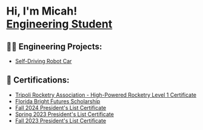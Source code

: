 <h1>Hi, I'm Micah! <br/> <a href="https://www.linkedin.com/in/micah-hodge-920b372aa/">Engineering Student</a>

<h2>👨‍💻 Engineering Projects:</h2>


- [Self-Driving Robot Car](https://github.com/micahodge/Self-Driving-Robot-Car)

<h2>🤳 Certifications:</h2>

- [Tripoli Rocketry Association - High-Powered Rocketry Level 1 Certificate](https://www.tripoli.org/cg.ashx?cg=183&v=1821659516&pdf=1)
- [Florida Bright Futures Scholarship](https://www.floridastudentfinancialaidsg.org/SAPFARH/GetCorrespondenceLetter?refno=18776013&lettercode=BFIE002)
- [Fall 2024 President's List Certificate](https://mail-attachment.googleusercontent.com/attachment/u/1/?ui=2&ik=54ccbd82e5&attid=0.1&permmsgid=msg-f:1818096699674352497&th=193b2d50cf665b71&view=att&zw&disp=inline&saddbat=ANGjdJ8QUZgj2LuFf-4EkJs3JHumgTAljwKJ5X3xhhblZxTVpids6xnMP86wprA9-45DDeh0ATAsC_8kt40dKnwif8AzYfPaxgXQ6hM3zGz9Zm5YpbKydrA2FyHId7UWi_LDrdK4BKEb_ZakxZQ8l0n6urSSk9ZtU9c8OUqgPizZU-ZLdw-ndTVxPc6hP_nAQCx6b5DKyQ0SsLtLy5K2dmJkGa5cVI_5WcGU_adCMicSjeErzBXSgbKoZWXqgsa_dqXhN3K2se0y4aSAcC03RVlBMBSa_n6N0_cL2wz9j2dgyuJNMFgIGnJsDjPFHJX6_5_2fv9sg3l1ZTf87yv4p5yRvlkSqy3MQ0YyfvBFYJ061pnB9x8I2bMUOG94ia8fDZNko0ZKzpDXiWCnnMzrJuQq1RZL3-ECYrnUIbkA_HrpD4BAwGqDFdHLW1d-tWtn5w16Mnxkttq1aMX--PasCOhztg2u4fgw-fiNoNGSE3v1qKbrCA96CXUhy7kzNBZDX4Wzw7gWd6pD9UmG3YHlSBiyWOs7CIk9951L3eZHn4zaQkmW1MCBeL2nc8WRjaMdUpiMn_cXIF99EQa-C16Tb17ZpKO_8Zd3GB4CaHizY1hGpRBrUqL7px7YphYvk_ulHozmMeUWfDORIWLirZ9an7r985s0AF8HyWOsAEOnTw7CsGTEUN1mtQ5L9dCCxsE3M-N1BhIdMrpvQBhhHUet-5T87fPMcAtp6lKvGBJHBifU2_ZoQkz4zlOQBxHBVmPksRPfnk-3lcVnK-cdYHgVJUTgHhw5ygGcX3JZ2O7uuyEKyWzwGKJINtMl3sHQoCNTsmO7EOsIirko1mbowMyqj-n4I4_qU4t-zYZqqgR6MO_GrB1angaxFYbLXR7-cOyRdMeoRbEox-tw40wKxjHtcLsnHYl9TN52YjgNV7pWKVyZO0AIDbT69f_2rfyeXj4cXcuBsW3mwVJuS9rAF6t7Rbs-MxKEkOEE4rUliagKbtuQ7A0w3pjtEHTT8vt02ZCMyNLwWlWqA9Z18x_VTcUrH4BTtx8WCGcZ1LSyG6GusQ)
- [Spring 2023 President's List Certificate](https://mail-attachment.googleusercontent.com/attachment/u/1/?ui=2&ik=54ccbd82e5&attid=0.1&permmsgid=msg-f:1798501108080596619&th=18f58f3a9b4a568b&view=att&zw&disp=inline&saddbat=ANGjdJ-Qaid_HDt5C64jZ3PJiA6n98c1non4v-VRT4KO7B8NNzeTFToiCBqsXcvZ-PX9oF27_eodRbCBJvx0vMqmVO1wLT9MgflwHcL0Kfnub-fMfE6wPTibpaO9ZkdbUFEZ7Gw9Z6TwCzCpIM1eHstIINztyvT2NZTEOn_oIC_Ao3GebqdT1XE_NS5i7-rdOGYw7ppt5G5BM8yha4LR65bRpJv739-BZbuWhYlPKDTn7xKYxY9DTMVZtTRM9pchkr6cx5BG5XrJceW-Uh4c91hfWU8ZgyrjqJRfypyg7f0IraIneINczKhtkojkT2RGHZXiSUCfBEZ0AzGJ0UbJsqTJbkSeCFRWEKiKcIc4wz_snLsNqKR8Ix-h8UB1GqHlj4E5mi4lSIIJKci627Y29gUZLesRhonN_dMUGokhY_7VjQe0ffU9cCWTzYiELP1ZC-c4jygqWwU9bF7M80PDGuYwDjuOZHYVggYfi-ILO2xzBK8pgUAODUt42IPqYNbNGEcDkkKFx8pdrgNzzgoRO1c265AxMaFBmDoj9uVWS23ymNvVdFqeuaACwuw0_AinbpRBNeHDqil0lMR6x6JidWEsoBIXnjOV1W6cf8X8WYWnU4nSzyr2QtOiTd38Cyh--zx2svmLHXS1Nd4ABEA01IJSp7Ny11F-6JLCx1SVxZK165HnCxEjSJuReq6GlN2Fwpdr1epSZoVwf_HP9KU63iFHdlX_ITZKG1menkR91uIUkafOfQlfRQLcDR9GjMsotVOOtcMF5EBMQZ4HBfpl3txVP3eIecZ--kDTiDlzvil8OqlOIUJr-atdW3SdePNujuxfEeVQGxnwKUfzX_jttWWSjr8mJ-ddLJJjh9syCTxBGyu2r22obDEnl0wLxt2wdFFCLkmXLlbyzQJlPaBUkw3uPdxObfj5h8rV2hUxiRuYTmmjACGY-QlUp2EVty7Gs4kvHewbRdwNIfEpC5i3DAkwFRYu4z4CwgJYAanbsRT47uDrAkiQZKGJqsQC05FnvlIeMdCmC0yfRzq-YOsoDLeEbMHKxPLRjBe9L7rcGg)
- [Fall 2023 President's List Certificate](https://mail-attachment.googleusercontent.com/attachment/u/1/?ui=2&ik=54ccbd82e5&attid=0.1&permmsgid=msg-f:1785118538307821786&th=18c603da45cd60da&view=att&zw&disp=inline&saddbat=ANGjdJ9igf8td88d3wekDwhENigRhid_fQn-z9vxuFAwSD5gfcK62ztUUKopb2TA_P-hCjymgp2EUKvIdIv5nuh0PvGtcmmd0GEp_PLCsPXuZFpznin8M-LiX8aIXBky8y_qUvCCojwh0kTMnEl4h3l4SlyUzrE8S7YZ-BmUoJQwQBeNW1rQPCCuylrimhpk8H2BQv7-w4tODPXcIeb3kGWP3Rt4ASS00bBb_Xg7zW7dd8vdudKPFLXlm9OeZpSIggfM1_wDXqiSKtTQr31oOuQOtZEID49s_LPBji0yhp_AY4bscTS89nnGIC47DmFWTjimLoMMmuG39gXysgqsqlQ6ETPPOI0pnZGVjRvTYkbPOgz1UregkFBHL-Ja7wapjWFzjKKdFqSUUtahdmWMOiCEjDXMTLntYHKLjpRfJcUKUKNJ6q-MdCK_ASHFKofyXrTLjxXFTvDqNw8hv0J6T7nUBhi4K4kTfwHEh1B3XKG3v1tu-jm-YVsVIESh1Cj0pLxORzsDgOTNPjDqzqUpPLJOxaw-DxYSwrhILcBaT-GQRMUXi2ZGmT7qJ81aS92NygOp2Y0I6dDgS5Iy0FQIfiSbkYYTEyduudHOzb146k7dQZ6tINGzeGsF9zVs_hgdgVb48OtOKHk-UXI-f1mr-MdxsAB_ntuvyneIq9L4ZD77NnV9J0gegROFhkua--99inTG-dPUSPamT7nmA594mG313X5SJHOQQL_4kEF6YupXneaYPVofJb2OK0gY2DP8LsN3JX8l-L17uNgIvU6we3u7Ao1bVJxvOqph3JVGy4omnxkeETQMrUCtOU4z2urHYY0SiMQdxUmcDzCLAi2CE4-fHO4PlUznbWynNg6ENKts1wJwGVMF6wkZBTURxZukLrT70P0FZrgJe2Jtdp_xd1XMxvZa4mdsfKk-Opr1Z_xlXnk-N_yH5bi5LuZL5Qx_gyB-xULPOWNgEPDoib9ue0v2Zd12MxlOA__sR2JbHhAKumkd1-bhgm3nHcJ_VrR_GZ06b3ZvPWxcQLXSCaSrfFRa865oLIt9bFLwWOU0-A)


<!--
**joshmadakor1/joshmadakor1** is a ✨ _special_ ✨ repository because its `README.md` (this file) appears on your GitHub profile.

Here are some ideas to get you started:

- 🔭 I’m currently working on ...
- 🌱 I’m currently learning ...
- 👯 I’m looking to collaborate on ...
- 🤔 I’m looking for help with ...
- 💬 Ask me about ...
- 📫 How to reach me: ...
- 😄 Pronouns: ...
- ⚡ Fun fact: ...
-->
